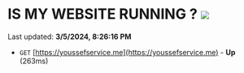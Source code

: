 # IS MY WEBSITE RUNNING ? [![](https://img.shields.io/static/v1?label=Sponsor&message=%E2%9D%A4&logo=GitHub&color=%23fe8e86)](https://github.com/sponsors/<username>)

Last updated: **3/5/2024, 8:26:16 PM**

- `GET` [https://youssefservice.me](https://youssefservice.me) - **Up** (263ms)
